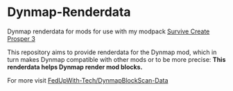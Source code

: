 # Dynmap-Renderdata
Dynmap renderdata for mods for use with my modpack [Survive Create Prosper 3](https://www.curseforge.com/minecraft/modpacks/scp-survive-create-prosper)

This repository aims to provide renderdata for the Dynmap mod, which in turn makes Dynmap compatible with other mods or to be more precise:
**This renderdata helps Dynmap render mod blocks.**

For more visit [FedUpWith-Tech/DynmapBlockScan-Data](https://github.com/FedUpWith-Tech/DynmapBlockScan-Data)
